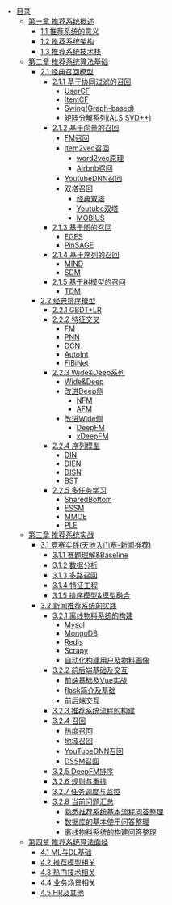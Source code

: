 <!-- docs/_sidebar.md -->

- [目录](README)
    - [第一章 推荐系统概述]()
        - [1.1 推荐系统的意义](ch01/1.1)
        - [1.2 推荐系统架构](ch01/1.2)
        - [1.3 推荐系统技术栈](ch01/1.3)
    - [第二章 推荐系统算法基础]()
        - [2.1 经典召回模型]()
            - [2.1.1 基于协同过滤的召回]()
                - [UserCF]()
                - [ItemCF]()
                - [Swing(Graph-based)](ch02/ch2.2/ch2.2.1/Swing)
                - [矩阵分解系列(ALS,SVD++)]()
            - [2.1.2 基于向量的召回]()
                - [FM召回]()
                - [item2vec召回]()
                    - [word2vec原理]()
                    - [Airbnb召回]()
                - [YoutubeDNN召回]()
                - [双塔召回]()
                    - [经典双塔]()
                    - [Youtube双塔]()
                    - [MOBIUS]()
            - [2.1.3 基于图的召回]()
                - [EGES](ch02/ch2.1/ch2.1.3/EGES)
                - [PinSAGE]()
            - [2.1.4 基于序列的召回]()
                - [MIND](ch02/ch2.1/ch2.1.4/MIND)
                - [SDM](ch02/ch2.1/ch2.1.4/SDM)
            - [2.1.5 基于树模型的召回]()
                - [TDM]()
        - [2.2 经典排序模型]()
            - [2.2.1 GBDT+LR](ch02/ch2.2/ch2.2.1)
            - [2.2.2 特征交叉]()
                - [FM](ch02/ch2.2/ch2.2.2/FM)
                - [PNN](ch02/ch2.2/ch2.2.2/PNN)
                - [DCN](ch02/ch2.2/ch2.2.2/DCN)
                - [AutoInt]()
                - [FiBiNet]()
            - [2.2.3 Wide&Deep系列]()
                - [Wide&Deep](ch02/ch2.2/ch2.2.3/WideNDeep)
                - [改进Deep侧]()
                    - [NFM](ch02/ch2.2/ch2.2.3/NFM.md)
                    - [AFM](ch02/ch2.2/ch2.2.3/AFM)
                - [改进Wide侧]()
                    - [DeepFM](ch02/ch2.2/ch2.2.3/DeepFM)
                    - [xDeepFM]()
            - [2.2.4 序列模型]()
                - [DIN](ch02/ch2.2/ch2.2.4/DIN)
                - [DIEN](ch02/ch2.2/ch2.2.4/DIEN)
                - [DISN]()
                - [BST]()
            - [2.2.5 多任务学习]()
                - [SharedBottom]()
                - [ESSM]()
                - [MMOE]()
                - [PLE]()
    - [第三章 推荐系统实战]()
        - [3.1 竞赛实践(天池入门赛-新闻推荐)]()
            - [3.1.1 赛题理解&Baseline](ch03/ch3.1/markdown/ch3.1.1)
            - [3.1.2 数据分析](ch03/ch3.1/markdown/ch3.1.2)
            - [3.1.3 多路召回](ch03/ch3.1/markdown/ch3.1.3)
            - [3.1.4 特征工程](ch03/ch3.1/markdown/ch3.1.4)
            - [3.1.5 排序模型&模型融合](ch03/ch3.1/markdown/ch3.1.5)
        - [3.2 新闻推荐系统的实践]()
            - [3.2.1 离线物料系统的构建]()
                - [Mysql](ch03/ch3.2/3.2.1.1)
                - [MongoDB](ch03/ch3.2/3.2.1.2)
                - [Redis](ch03/ch3.2/3.2.1.3)
                - [Scrapy](ch03/ch3.2/3.2.1.4)
                - [自动化构建用户及物料画像](ch03/ch3.2/3.2.1.5)
            - [3.2.2 前后端基础及交互]()
                - [前端基础及Vue实战](ch03/ch3.2/3.2.2.1)
                - [flask简介及基础](ch03/ch3.2/3.2.2.2)
                - [前后端交互](ch03/ch3.2/3.2.2.3)
            - [3.2.3 推荐系统流程的构建](ch03/ch3.2/3.2.3)
            - [3.2.4 召回]()
                - [热度召回]()
                - [地域召回]()
                - [YouTubeDNN召回](ch03/ch3.2/3.2.4.3)
                - [DSSM召回](ch03/ch3.2/3.2.4.4)
            - [3.2.5 DeepFM排序]()
            - [3.2.6 规则与重排]()
            - [3.2.7 任务调度与监控]()
            - [3.2.8 当前问题汇总]()
                - [熟悉推荐系统基本流程问答整理](ch03/ch3.2/3.2.8.1)
                - [数据库的基本使用问答整理](ch03/ch3.2/3.2.8.2)
                - [离线物料系统的构建问答整理](ch03/ch3.2/3.2.8.3)
    - [第四章 推荐系统算法面经]()
        - [4.1 ML与DL基础](ch04/ch4.1)
        - [4.2 推荐模型相关](ch04/ch4.2)
        - [4.3 热门技术相关](ch04/ch4.3)
        - [4.4 业务场景相关](ch04/ch4.4)
        - [4.5 HR及其他](ch04/ch4.5)
